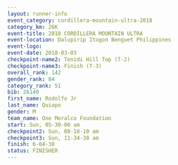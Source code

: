 ```yaml
---
layout: runner-info 
event_category: cordillera-mountain-ultra-2018 
category_km: 26K 
event-title: 2018 CORDILLERA MOUNTAIN ULTRA 
event-location: Dalupirip Itogon Benguet Philippines 
event-logo: 
event-date: 2018-03-03 
checkpoint-name2: Tenidi Hill Top (T-2) 
checkpoint-name3: Finish (T-3) 
overall_rank: 142
gender_rank: 84
category_rank: 51
bib: 26140
first_name: Rodolfo Jr
last_name: Quiapo
gender: M
team_name: One Meralco Foundation
start: Sun, 05-30-00 am
checkpoint2: Sun, 08-18-10 am
checkpoint3: Sun, 11-34-38 am
finish: 6-04-38
status: FINISHER
---
```


